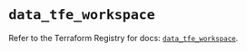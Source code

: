 # `data_tfe_workspace`

Refer to the Terraform Registry for docs: [`data_tfe_workspace`](https://registry.terraform.io/providers/hashicorp/tfe/0.66.0/docs/data-sources/workspace).
